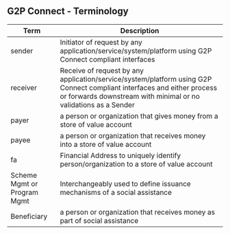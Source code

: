 ## G2P Connect - Terminology

| Term | Description |
| ---- | ----------- |
| sender | Initiator of request by any application/service/system/platform using G2P Connect compliant interfaces |
| receiver | Receive of request by any application/service/system/platform using G2P Connect compliant interfaces and either process or forwards downstream with minimal or no validations as a Sender |
| payer | a person or organization that gives money from a store of value account |
| payee | a person or organization that receives money into a store of value account |
| fa | Financial Address to uniquely identify person/organization to a store of value account |
| Scheme Mgmt or Program Mgmt | Interchangeably used to define issuance mechanisms of a social assistance  | 
| Beneficiary | a person or organization that receives money as part of social assistance |